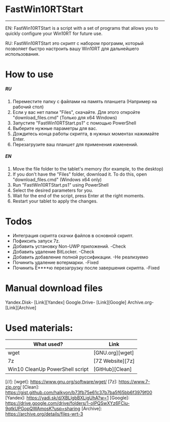 # FastWin10RTStart
****
EN: FastWin10RTStart is a script with a set of programs that allows you to quickly configure your Win10RT for future use.

RU: FastWin10RTStart это скрипт с набором программ, который позволяет быстро настроить вашу Win10RT для дальнейшего использования.

# How to use
##### RU
1) Переместите папку с файлами на память планшета (Например на рабочий стол)
2) Если у вас нет папки "Files", скачайте. Для этого откройте "download_files.cmd" (Только для х64 Windows)
3) Запустите "FastWin10RTStart.ps1" с помощью PowerShell
4) Выберите нужные параметры для вас.
5) Дождитесь конца работы скрипта, в нужных моментах нажимайте Enter.
6) Перезагрузите ваш планшет для применения изменений.
##### EN
1) Move the file folder to the tablet's memory (for example, to the desktop)
2) If you don't have the "Files" folder, download it. To do this, open "download_files.cmd" (Windows x64 only)
3) Run "FastWin10RTStart.ps1" using PowerShell
4) Select the desired parameters for you.
5) Wait for the end of the script, press Enter at the right moments.
6) Restart your tablet to apply the changes.

# Todos

 - Интеграция скрипта скачки файлов в основной скрипт.
 - Пофиксить запуск 7z.
 - Добавить установку Non-UWP приложений. -Check
 - Добавить удаление BitLocker. -Check
 - Добавить добавление полной руссификации. -Не реализуемо
 - Починить удаление вотермарки. -Fixed
 - Починить Ё****ю перезагрузку после завершения скрипта.  -Fixed

# Manual download files
Yandex.Disk- [Link][Yandex]
Google.Drive- [Link][Google]
Archive.org- [Link][Archive]

# Used materials:
| What used? | Link |
| ------ | ------ |
| wget | [GNU.org][wget] |
| 7z | [7Z Website][7z] |
|Win10 CleanUp PowerShell script| [GitHub][Clean] |


[//]:
   [wget]: <https://www.gnu.org/software/wget/>
   [7z]: <https://www.7-zip.org/>
   [Clean]: <https://gist.github.com/halkyon/b73fb75e61c37b7ba5f65bb6f3979f00>
   [Yandex]: <https://yadi.sk/d/XBLlgbBXLigUhA?w=1>
   [Google]: <https://drive.google.com/drive/folders/1-oIPQSwXYz6FCiu-9qtkUPGopQWAmosK?usp=sharing>
   [Archive]: <https://archive.org/details/files-wrt-3>

